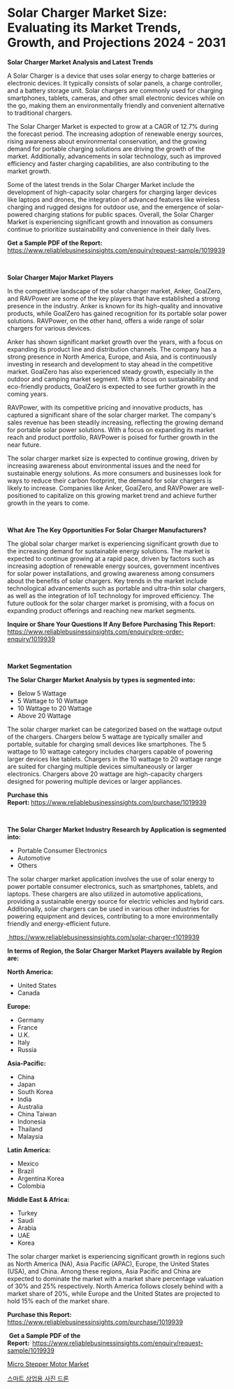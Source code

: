 <p><h1>Solar Charger Market Size: Evaluating its Market Trends, Growth, and Projections 2024 - 2031</h1></p><p><strong>Solar Charger Market Analysis and Latest Trends</strong></p>
<p><p>A Solar Charger is a device that uses solar energy to charge batteries or electronic devices. It typically consists of solar panels, a charge controller, and a battery storage unit. Solar chargers are commonly used for charging smartphones, tablets, cameras, and other small electronic devices while on the go, making them an environmentally friendly and convenient alternative to traditional chargers.</p><p>The Solar Charger Market is expected to grow at a CAGR of 12.7% during the forecast period. The increasing adoption of renewable energy sources, rising awareness about environmental conservation, and the growing demand for portable charging solutions are driving the growth of the market. Additionally, advancements in solar technology, such as improved efficiency and faster charging capabilities, are also contributing to the market growth.</p><p>Some of the latest trends in the Solar Charger Market include the development of high-capacity solar chargers for charging larger devices like laptops and drones, the integration of advanced features like wireless charging and rugged designs for outdoor use, and the emergence of solar-powered charging stations for public spaces. Overall, the Solar Charger Market is experiencing significant growth and innovation as consumers continue to prioritize sustainability and convenience in their daily lives.</p></p>
<p><strong>Get a Sample PDF of the Report:&nbsp;</strong> <a href="https://www.reliablebusinessinsights.com/enquiry/request-sample/1019939">https://www.reliablebusinessinsights.com/enquiry/request-sample/1019939</a></p>
<p>&nbsp;</p>
<p><strong>Solar Charger Major Market Players</strong></p>
<p><p>In the competitive landscape of the solar charger market, Anker, GoalZero, and RAVPower are some of the key players that have established a strong presence in the industry. Anker is known for its high-quality and innovative products, while GoalZero has gained recognition for its portable solar power solutions. RAVPower, on the other hand, offers a wide range of solar chargers for various devices.</p><p>Anker has shown significant market growth over the years, with a focus on expanding its product line and distribution channels. The company has a strong presence in North America, Europe, and Asia, and is continuously investing in research and development to stay ahead in the competitive market. GoalZero has also experienced steady growth, especially in the outdoor and camping market segment. With a focus on sustainability and eco-friendly products, GoalZero is expected to see further growth in the coming years.</p><p>RAVPower, with its competitive pricing and innovative products, has captured a significant share of the solar charger market. The company's sales revenue has been steadily increasing, reflecting the growing demand for portable solar power solutions. With a focus on expanding its market reach and product portfolio, RAVPower is poised for further growth in the near future.</p><p>The solar charger market size is expected to continue growing, driven by increasing awareness about environmental issues and the need for sustainable energy solutions. As more consumers and businesses look for ways to reduce their carbon footprint, the demand for solar chargers is likely to increase. Companies like Anker, GoalZero, and RAVPower are well-positioned to capitalize on this growing market trend and achieve further growth in the years to come.</p></p>
<p>&nbsp;</p>
<p><strong>What Are The Key Opportunities For Solar Charger Manufacturers?</strong></p>
<p><p>The global solar charger market is experiencing significant growth due to the increasing demand for sustainable energy solutions. The market is expected to continue growing at a rapid pace, driven by factors such as increasing adoption of renewable energy sources, government incentives for solar power installations, and growing awareness among consumers about the benefits of solar chargers. Key trends in the market include technological advancements such as portable and ultra-thin solar chargers, as well as the integration of IoT technology for improved efficiency. The future outlook for the solar charger market is promising, with a focus on expanding product offerings and reaching new market segments.</p></p>
<p><strong>Inquire or Share Your Questions If Any Before Purchasing This Report:</strong> <a href="https://www.reliablebusinessinsights.com/enquiry/pre-order-enquiry/1019939">https://www.reliablebusinessinsights.com/enquiry/pre-order-enquiry/1019939</a></p>
<p>&nbsp;</p>
<p><strong>Market Segmentation</strong></p>
<p><strong>The Solar Charger Market Analysis by types is segmented into:</strong></p>
<p><ul><li>Below 5 Wattage</li><li>5 Wattage to 10 Wattage</li><li>10 Wattage to 20 Wattage</li><li>Above 20 Wattage</li></ul></p>
<p><p>The solar charger market can be categorized based on the wattage output of the chargers. Chargers below 5 wattage are typically smaller and portable, suitable for charging small devices like smartphones. The 5 wattage to 10 wattage category includes chargers capable of powering larger devices like tablets. Chargers in the 10 wattage to 20 wattage range are suited for charging multiple devices simultaneously or larger electronics. Chargers above 20 wattage are high-capacity chargers designed for powering multiple devices or larger appliances.</p></p>
<p><strong>Purchase this Report:&nbsp;</strong><a href="https://www.reliablebusinessinsights.com/purchase/1019939">https://www.reliablebusinessinsights.com/purchase/1019939</a></p>
<p>&nbsp;</p>
<p><strong>The Solar Charger Market Industry Research by Application is segmented into:</strong></p>
<p><ul><li>Portable Consumer Electronics</li><li>Automotive</li><li>Others</li></ul></p>
<p><p>The solar charger market application involves the use of solar energy to power portable consumer electronics, such as smartphones, tablets, and laptops. These chargers are also utilized in automotive applications, providing a sustainable energy source for electric vehicles and hybrid cars. Additionally, solar chargers can be used in various other industries for powering equipment and devices, contributing to a more environmentally friendly and energy-efficient future.</p></p>
<p><a href="https://www.reliablebusinessinsights.com/solar-charger-r1019939">&nbsp;https://www.reliablebusinessinsights.com/solar-charger-r1019939</a></p>
<p><strong>In terms of Region, the Solar Charger Market Players available by Region are:</strong></p>
<p>
    <p> <strong> North America: </strong>
        <ul>
            <li>United States</li>
            <li>Canada</li>
        </ul>
        </p> 
    <p> <strong> Europe: </strong>
        <ul>
            <li>Germany</li>
            <li>France</li>
            <li>U.K.</li>
            <li>Italy</li>
            <li>Russia</li>
        </ul>
        </p> 
    <p> <strong> Asia-Pacific: </strong>
        <ul>
            <li>China</li>
            <li>Japan</li>
            <li>South Korea</li>
            <li>India</li>
            <li>Australia</li>
            <li>China Taiwan</li>
            <li>Indonesia</li>
            <li>Thailand</li>
            <li>Malaysia</li>
        </ul>
        </p> 
    <p> <strong> Latin America: </strong>
        <ul>
            <li>Mexico</li>
            <li>Brazil</li>
            <li>Argentina Korea</li>
            <li>Colombia</li>
        </ul>
        </p> 
    <p> <strong> Middle East & Africa: </strong>
        <ul>
            <li>Turkey</li>
            <li>Saudi</li>
            <li>Arabia</li>
            <li>UAE</li>
            <li>Korea</li>
        </ul>
    </p>
    </p>
<p><p>The solar charger market is experiencing significant growth in regions such as North America (NA), Asia Pacific (APAC), Europe, the United States (USA), and China. Among these regions, Asia Pacific and China are expected to dominate the market with a market share percentage valuation of 30% and 25% respectively. North America follows closely behind with a market share of 20%, while Europe and the United States are projected to hold 15% each of the market share.</p></p>
<p><strong>Purchase this Report: </strong><a href="https://www.reliablebusinessinsights.com/purchase/1019939">https://www.reliablebusinessinsights.com/purchase/1019939</a></p>
<p>&nbsp;<strong>Get a Sample PDF of the Report:&nbsp;&nbsp;</strong><a href="https://www.reliablebusinessinsights.com/enquiry/request-sample/1019939">https://www.reliablebusinessinsights.com/enquiry/request-sample/1019939</a></p>
<p><strong></strong></p>
<p><p><a href="https://github.com/Airanohannonzb68e5pb53oc1/Market-Research-Report-List-3/blob/main/micro-stepper-motor-market.md">Micro Stepper Motor Market</a></p><p><a href="https://github.com/chupp85/Market-Research-Report-List-1/blob/main/2529310159258.md">스마트 상업용 사진 드론</a></p></p>
